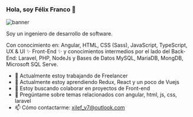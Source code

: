 ### Hola, soy Félix Franco 👋

<img src="https://raw.githubusercontent.com/devalfe/devalfe/main/banner.png" alt="banner">

Soy un ingeniero de desarrollo de software.

Con conocimiento en: Angular, HTML, CSS (Sass), JavaScript, TypeScript, UX
& UI ✨ Front-End ✨ y conocimientos intermedios por el lado del Back-End: Laravel, PHP, NodeJs y Bases de Datos MySQL, MariaDB, MongDB, Microsoft SQL Serve.

- 🔭 Actualmente estoy trabajando de Freelancer
- 🌱 Actualmente estoy aprendiendo Redux, React y un poco de Vuejs
- 👯 Estoy buscando colaborar en proyectos de Front-end
- 💬 Pregúntame sobre temas relacionados con angular, html, js, css, laravel
- 📫 Cómo contactarme: xilef_v7@outlook.com

<!--
**devalfe/devalfe** is a ✨ _special_ ✨ repository because its `README.md` (this file) appears on your GitHub profile.

Here are some ideas to get you started:

- 🔭 I’m currently working on ...
- 🌱 I’m currently learning ...
- 👯 I’m looking to collaborate on ...
- 🤔 I’m looking for help with ...
- 💬 Ask me about ...
- 📫 How to reach me: ...
- 😄 Pronouns: ...
- ⚡ Fun fact: ...
-->
